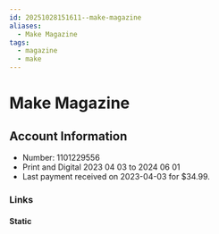```yaml
---
id: 20251028151611--make-magazine
aliases:
  - Make Magazine
tags:
  - magazine
  - make
---
```

# Make Magazine

## Account Information

- Number:  1101229556
- Print and Digital  2023 04 03  to 2024  06 01
- Last payment received on 2023-04-03 for $34.99.

### Links

#### Static

